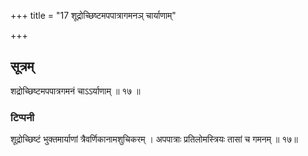 +++
title = "17 शूद्रोच्छिष्टमपपात्रागमनञ् चार्याणाम्"

+++
## सूत्रम्
शद्रोच्छिष्टमपपात्रगमनं चाऽऽर्याणाम् ॥ १७ ॥  
### टिप्पनी
शूद्रोच्छिष्टं भुक्तमार्याणां त्रैवर्णिकानामशुचिकरम् । अपपात्राः प्रतिलोमस्त्रियः तासां च गमनम् ॥ १७॥  
